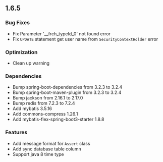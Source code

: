 ## 1.6.5

### Bug Fixes

 * Fix Parameter '__frch_typeId_0' not found error
 * Fix `UPDATE` statement get user name from `SecurityContextHolder` error

### Optimization

 * Clean up warning

### Dependencies

 * Bump spring-boot-dependencies from 3.2.3 to 3.2.4
 * Bump spring-boot-maven-plugin from 3.2.3 to 3.2.4
 * Bump jackson from 2.16.1 to 2.17.0
 * Bump redis from 7.2.3 to 7.2.4
 * Add mybatis 3.5.16
 * Add commons-compress 1.26.1
 * Add mybatis-flex-spring-boot3-starter 1.8.8

### Features

 * Add message format for `Assert` class
 * Add sync database table column
 * Support java 8 time type
